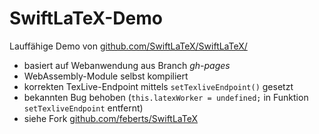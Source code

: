 # SwiftLaTeX-Demo

Lauffähige Demo von [github.com/SwiftLaTeX/SwiftLaTeX/](https://github.com/SwiftLaTeX/SwiftLaTeX/)

- basiert auf Webanwendung aus Branch *gh-pages*
- WebAssembly-Module selbst kompiliert
- korrekten TexLive-Endpoint mittels `setTexliveEndpoint()` gesetzt
- bekannten Bug behoben (`this.latexWorker = undefined;` in Funktion `setTexliveEndpoint` entfernt)
- siehe Fork [github.com/feberts/SwiftLaTeX](https://github.com/feberts/SwiftLaTeX)
